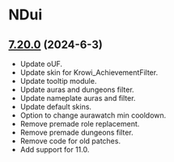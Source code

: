 # NDui

## [7.20.0](https://github.com/siweia/NDui/tree/7.20.0) (2024-6-3)

- Update oUF.
- Update skin for Krowi_AchievementFilter.
- Update tooltip module.
- Update auras and dungeons filter.
- Update nameplate auras and filter.
- Update default skins.
- Option to change aurawatch min cooldown.
- Remove premade role replacement.
- Remove premade dungeons filter.
- Remove code for old patches.
- Add support for 11.0.